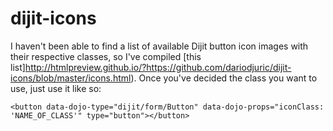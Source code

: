 # dijit-icons

I haven't been able to find a list of available Dijit button icon images with their respective classes, so I've compiled [this list]http://htmlpreview.github.io/?https://github.com/dariodjuric/dijit-icons/blob/master/icons.html). Once you've decided the class you want to use, just use it like so:

    <button data-dojo-type="dijit/form/Button" data-dojo-props="iconClass: 'NAME_OF_CLASS'" type="button"></button>